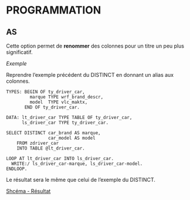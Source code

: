 # **PROGRAMMATION**

## **AS**

Cette option permet de **renommer** des colonnes pour un titre un peu plus significatif.

_Exemple_

Reprendre l’exemple précédent du DISTINCT en donnant un alias aux colonnes.

```ABAP
TYPES: BEGIN OF ty_driver_car,
         marque TYPE wrf_brand_descr,
         model  TYPE vlc_maktx,
       END OF ty_driver_car.

DATA: lt_driver_car TYPE TABLE OF ty_driver_car,
      ls_driver_car TYPE ty_driver_car.

SELECT DISTINCT car_brand AS marque,
                car_model AS model
    FROM zdriver_car
    INTO TABLE @lt_driver_car.

LOOP AT lt_driver_car INTO ls_driver_car.
  WRITE:/ ls_driver_car-marque, ls_driver_car-model.
ENDLOOP.
```

Le résultat sera le même que celui de l’exemple du DISTINCT.

[Shcéma - Résultat](https://drive.google.com/file/d/18G97CnYVQ6qvh5oJ1eFne5VEW9PAq-Kf/view?usp=share_link)
